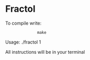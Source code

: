 # Fractol

To compile write:

                  make
                  
Usage: ./fractol 1  


All instructions will be in your terminal
